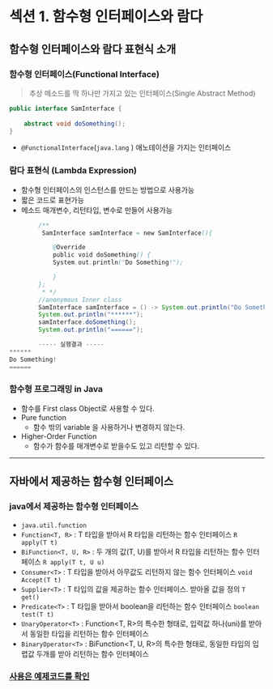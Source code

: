 # 섹션 1. 함수형 인터페이스와 람다

## 함수형 인터페이스와 람다 표현식 소개

### 함수형 인터페이스(Functional Interface)
> 추상 메소드를 딱 하나만 가지고 있는 인터페이스(Single Abstract Method)

```JAVA
public interface SamInterface {
    
    abstract void doSomething();
}
```

 - ```@FunctionalInterface```(```java.lang``` ) 애노테이션을 가지는 인터페이스 


### 람다 표현식 (Lambda Expression)
 - 함수형 인터페이스의 인스턴스를 만드는 방법으로 사용가능
 - 짧은 코드로 표현가능
 - 메소드 매개변수, 리턴타입, 변수로 만들어 사용가능
 
```JAVA
        /**
         SamInterface samInterface = new SamInterface(){

            @Override
            public void doSomething() {
            System.out.println("Do Something!");

            }
        };
         * */
        //anonymous Inner class
        SamInterface samInterface = () -> System.out.println("Do Something!");
        System.out.println("******");
        samInterface.doSomething();
        System.out.println("======");

        ----- 실행결과 -----
******
Do Something!
======
```

### 함수형 프로그래밍 in Java
 - 함수를 First class Object로 사용할 수 있다.
 - Pure function
   * 함수 밖의 variable 을 사용하거나 변경하지 않는다.
 - Higher-Order Function
   * 함수가 함수를 매개변수로 받을수도 있고 리턴할 수 있다.

---
## 자바에서 제공하는 함수형 인터페이스

### java에서 제공하는 함수형 인터페이스 
 - ```java.util.function```
 - ```Function<T, R>``` : T 타입을 받아서 R 타입을 리턴하는 함수 인터페이스 ```R apply(T t)```
 - ```BiFunction<T, U, R>``` : 두 개의 값(T, U)를 받아서 R 타입을 리턴하는 함수 인터페이스 ```R apply(T t, U u)```
 - ```Consumer<T>``` : T 타입을 받아서 아무값도 리턴하지 않는 함수 인터페이스 ```void Accept(T t)```
 - ```Supplier<T>``` : T 타입의 값을 제공하는 함수 인터페이스. 받아올 값을 정의 ```T get()```
 - ```Predicate<T>``` : T 타입을 받아서 boolean을 리턴하는 함수 인터페이스 ```boolean test(T t)```
 - ```UnaryOperator<T>``` : Function<T, R>의 특수한 형태로, 입력값 하나(uni)를 받아서 동일한 타입을 리턴하는 함수 인터페이스
 - ```BinaryOperator<T>``` : BiFunction<T, U, R>의 특수한 형태로, 동일한 타입의 입렵값 두개를 받아 리턴하는 함수 인터페이스
 
### [사용은 예제코드를 확인](/src/main/java/me/mybabygrand/class_java8/functionalInterfrace/FunctionalInterfacesSupportedByJava.java)

